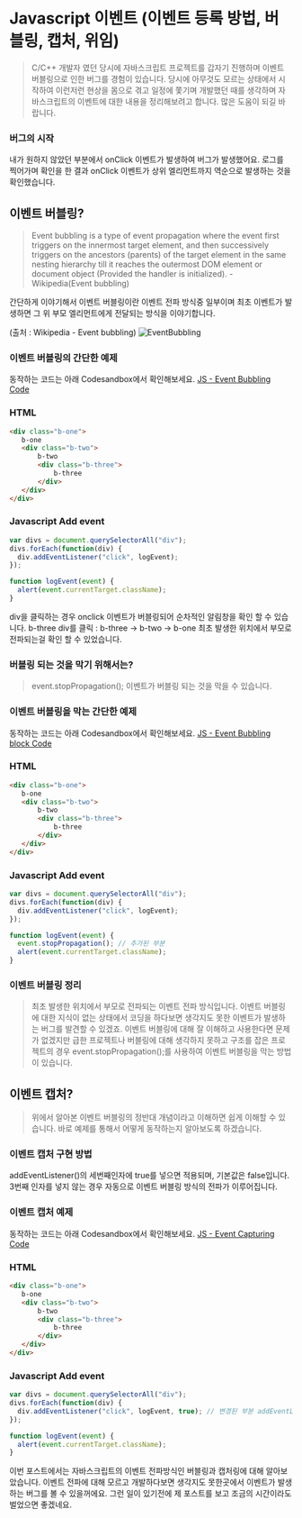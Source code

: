 # Javascript 이벤트 (이벤트 등록 방법, 버블링, 캡처, 위임)

> C/C++ 개발자 였던 당시에 자바스크립트 프로젝트를 갑자기 진행하며 이벤트 버블링으로 인한 버그를 경험이 있습니다. 
> 당시에 아무것도 모르는 상태에서 시작하여 이런저런 현상을 몸으로 겪고 일정에 쫓기며 개발했던 때를 생각하며
> 자바스크립트의 이벤트에 대한 내용을 정리해보려고 합니다. 많은 도움이 되길 바랍니다.

### 버그의 시작
내가 원하지 않았던 부분에서 onClick 이벤트가 발생하여 버그가 발생했어요.
로그를 찍어가며 확인을 한 결과 onClick 이벤트가 상위 엘리먼트까지 역순으로 발생하는 것을 확인했습니다.

## 이벤트 버블링?
> Event bubbling is a type of event propagation where the event first triggers on the innermost target element, and then successively triggers on the ancestors (parents) of the target element in the same nesting hierarchy till it reaches the outermost DOM element or document object (Provided the handler is initialized).  - Wikipedia(Event bubbling)

간단하게 이야기해서 이벤트 버블링이란 이벤트 전파 방식중 일부이며 최초 이벤트가 발생하면 그 위 부모 엘리먼트에게 전달되는 방식을 이야기합니다.

(출처 : Wikipedia - Event bubbling)
![EventBubbling](https://upload.wikimedia.org/wikipedia/commons/8/87/Event_bubbling.jpg "Event Bubbling")

 
 ### 이벤트 버블링의 간단한 예제
동작하는 코드는 아래 Codesandbox에서 확인해보세요.
[JS - Event Bubbling Code](https://4qw7p9zrx9.codesandbox.io/) 
 
### HTML
 ```html
<div class="b-one">
    b-one
	<div class="b-two">
        b-two
	    <div class="b-three">
            b-three
	    </div>
    </div>
</div>
 ```
### Javascript Add event
```javascript
var divs = document.querySelectorAll("div");
divs.forEach(function(div) {
  div.addEventListener("click", logEvent);
});

function logEvent(event) {
  alert(event.currentTarget.className);
}
```
 div을 클릭하는 경우 onclick 이벤트가 버블링되어 순차적인 알림창을 확인 할 수 있습니다.
 b-three div를 클릭 : b-three -> b-two -> b-one
 최초 발생한 위치에서 부모로 전파되는걸 확인 할 수 있었습니다.
 
### 버블링 되는 것을 막기 위해서는?
> event.stopPropagation();
> 이벤트가 버블링 되는 것을 막을 수 있습니다.

### 이벤트 버블링을 막는 간단한 예제
동작하는 코드는 아래 Codesandbox에서 확인해보세요.
[JS - Event Bubbling block Code](https://3r5kv1rjw1.codesandbox.io/) 

### HTML
 ```html
<div class="b-one">
    b-one
	<div class="b-two">
        b-two
	    <div class="b-three">
            b-three
	    </div>
    </div>
</div>
 ```
### Javascript Add event
```javascript
var divs = document.querySelectorAll("div");
divs.forEach(function(div) {
  div.addEventListener("click", logEvent);
});

function logEvent(event) {
  event.stopPropagation(); // 추가된 부분
  alert(event.currentTarget.className);
}
```
### 이벤트 버블링 정리
> 최초 발생한 위치에서 부모로 전파되는 이벤트 전파 방식입니다.
> 이벤트 버블링에 대한 지식이 없는 상태에서 코딩을 하다보면 생각지도 못한 이벤트가 발생하는 버그를 발견할 수 있겠죠.
> 이벤트 버블링에 대해 잘 이해하고 사용한다면 문제가 없겠지만 급한 프로젝트나 버블링에 대해 생각하지 못하고 구조를 잡은
> 프로젝트의 경우 event.stopPropagation();를 사용하여 이벤트 버블링을 막는 방법이 있습니다.

## 이벤트 캡처?
> 위에서 알아본 이벤트 버블링의 정반대 개념이라고 이해하면 쉽게 이해할 수 있습니다.
> 바로 예제를 통해서 어떻게 동작하는지 알아보도록 하겠습니다.

### 이벤트 캡처 구현 방법
addEventListener()의 세번째인자에 true를 넣으면 적용되며, 기본값은 false입니다.
3번째 인자를 넣지 않는 경우 자동으로 이벤트 버블링 방식의 전파가 이루어집니다.

### 이벤트 캡처 예제
동작하는 코드는 아래 Codesandbox에서 확인해보세요.
[JS - Event Capturing Code](https://j33v4l7kx9.codesandbox.io/) 

### HTML
 ```html
<div class="b-one">
    b-one
	<div class="b-two">
        b-two
	    <div class="b-three">
            b-three
	    </div>
    </div>
</div>
 ```
### Javascript Add event
```javascript
var divs = document.querySelectorAll("div");
divs.forEach(function(div) {
  div.addEventListener("click", logEvent, true); // 변경된 부분 addEventListener 세번째 인자에 true를 넣음
});

function logEvent(event) {
  alert(event.currentTarget.className);
}
```

이번 포스트에서는 자바스크립트의 이벤트 전파방식인 버블링과 캡처링에 대해 알아보았습니다.
이벤트 전파에 대해 모르고 개발하다보면 생각지도 못한곳에서 이벤트가 발생하는 버그를 볼 수 있을꺼에요.
그런 일이 있기전에 제 포스트를 보고 조금의 시간이라도 벌었으면 좋겠네요.
